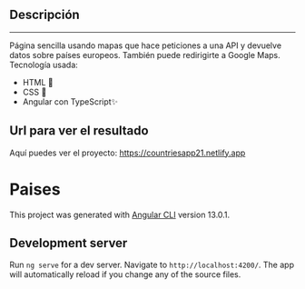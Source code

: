## Descripción 
---

Página sencilla usando mapas que hace peticiones a una API y devuelve datos sobre países europeos. También puede redirigirte a Google Maps. Tecnología usada:
- HTML 📄
- CSS 🎨
- Angular con TypeScript✨

## Url para ver el resultado

Aquí puedes ver el proyecto: https://countriesapp21.netlify.app


# Paises

This project was generated with [Angular CLI](https://github.com/angular/angular-cli) version 13.0.1.

## Development server

Run `ng serve` for a dev server. Navigate to `http://localhost:4200/`. The app will automatically reload if you change any of the source files.


